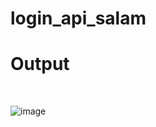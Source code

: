 # login_api_salam

# Output
<br/>

![image](https://github.com/ojanaja/LoginAPI/assets/57560433/e537aeb6-fb04-41c4-b6e3-bcb457e9a5f7)


